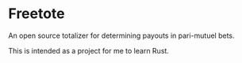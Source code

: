 # Freetote

An open source totalizer for determining payouts in pari-mutuel bets.

This is intended as a project for me to learn Rust.
